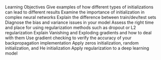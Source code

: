 Learning Objectives
Give examples of how different types of initializations can lead to different results
Examine the importance of initialization in complex neural networks
Explain the difference between train/dev/test sets
Diagnose the bias and variance issues in your model
Assess the right time and place for using regularization methods such as dropout or L2 regularization
Explain Vanishing and Exploding gradients and how to deal with them
Use gradient checking to verify the accuracy of your backpropagation implementation
Apply zeros initialization, random initialization, and He initialization
Apply regularization to a deep learning model